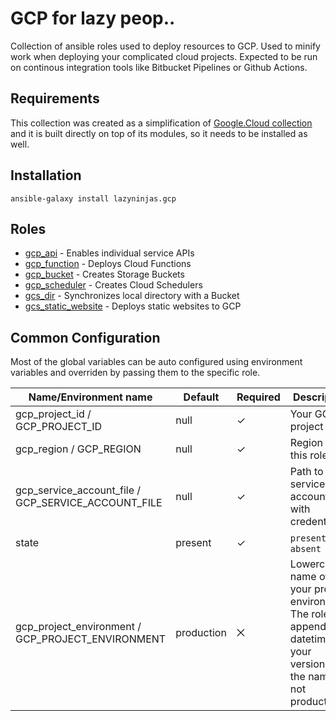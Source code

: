 # GCP for lazy peop..

Collection of ansible roles used to deploy resources to GCP. Used to minify work when deploying your complicated cloud projects. Expected to be run on continous integration tools like Bitbucket Pipelines or Github Actions.

## Requirements

This collection was created as a simplification of [Google.Cloud collection](https://docs.ansible.com/ansible/latest/collections/google/cloud/) and it is built directly on top of its modules, so it needs to be installed as well.

## Installation

```shell
ansible-galaxy install lazyninjas.gcp
```

## Roles

* [gcp_api](https://github.com/lazyninjas/ansible-gcp/tree/master/roles/gcp_api) - Enables individual service APIs
* [gcp_function](https://github.com/lazyninjas/ansible-gcp/tree/master/roles/gcp_function) - Deploys Cloud Functions
* [gcp_bucket](https://github.com/lazyninjas/ansible-gcp/tree/master/roles/gcp_bucket) - Creates Storage Buckets
* [gcp_scheduler](https://github.com/lazyninjas/ansible-gcp/tree/master/roles/gcp_scheduler) - Creates Cloud Schedulers
* [gcs_dir](https://github.com/lazyninjas/ansible-gcp/tree/master/roles/gcs_dir) - Synchronizes local directory with a Bucket
* [gcs_static_website](https://github.com/lazyninjas/ansible-gcp/tree/master/roles/gcs_static_website) - Deploys static websites to GCP

## Common Configuration

Most of the global variables can be auto configured using environment variables and overriden by passing them to the specific role.

| Name/Environment name                               | Default    | Required | Description           |
|-----------------------------------------------------|------------|----------|-----------------------|
| gcp_project_id / GCP_PROJECT_ID                     | null       | ✓        | Your GCP project ID   |
| gcp_region / GCP_REGION                             | null       | ✓        | Region for this role  |
| gcp_service_account_file / GCP_SERVICE_ACCOUNT_FILE | null       | ✓        | Path to the service account file with credentials |
| state                                               | present    | ✓        | `present` or `absent` |
| gcp_project_environment / GCP_PROJECT_ENVIRONMENT   | production | ⨉        | Lowercase name of your project environment. The role will append datetime to your versions if the name is not production | 
